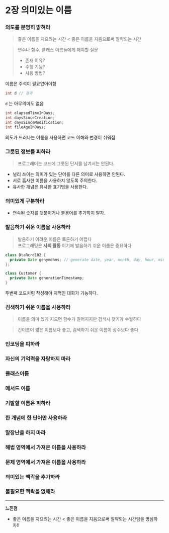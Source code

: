 # 2장 의미있는 이름
### 의도를 분명히 밝혀라
> 좋은 이름을 지으려는 시간 < 좋은 이름을 지음으로써 절약되는 시간

> 변수나 함수, 클래스 이름들에게 해야할 질문 <br>
> - 존재 이유? <br>
> - 수행 기능? <br>
> - 사용 방법? <br>

이름은 주석이 필요없어야함
```java
int d // 경과
```
``` d ``` 는 아무의미도 없음 

```java
int elapsedTimeInDays;
int daysSinceCreation;
int daysSinceModification;
int fileAgeInDays;
```

의도가 드러나는 이름을 사용하면 코드 이해와 변경이 쉬워짐

### 그릇된 정보를 피하라
> 프로그래머는 코드에 그릇된 단서를 남겨서는 안된다.
- 널리 쓰이는 의미가 있는 단어를 다른 의미로 사용하면 안된다.
- 서로 흡사한 이름을 사용하지 않도록 주의한다.
- 유사한 개념은 유사한 표기법을 사용한다.

### 의미있게 구분하라
- 연속된 숫자를 덧붙이거나 불용어를 추가하지 말자.


### 발음하기 쉬운 이름을 사용하라
>발음하기 어려운 이름은 토론하기 어렵다<br>
>프로그래밍은 **사회 활동** 이기에 발음하기 쉬운 이름은 중요하다

```java
class DtaRcrd102 {
  private Date genymdhms; // generate date, year, month, day, hour, minute, second
};

class Customer {
  private Date generationTimestamp;
}
```
두번째 코드처럼 작성해야 지적인 대화가 가능하다.

### 검색하기 쉬운 이름을 사용하라
>이름을 의미 있게 지으면 함수가 길어지지만 검색시 찾기가 수월하다

>긴이름이 짧은 이름보다 좋고, 검색하기 쉬운 이름이 상수보다 좋다

### 인코딩을 피하라

### 자신의 기억력을 자랑하지 마라

### 클래스이름 

### 메서드 이름

### 기발할 이름은 피하라

### 한 개념에 한 단어만 사용하라

### 말장난을 하지 마라

### 해법 영역에서 가져온 이름을 사용하라

### 문제 영역에서 가져온 이름을 사용하라

### 의미있는 맥락을 추가하라

### 불필요한 맥락을 없애라

********
**느낀점**
-  좋은 이름을 지으려는 시간 < 좋은 이름을 지음으로써 절약되는 시간임을 명심하자!!
